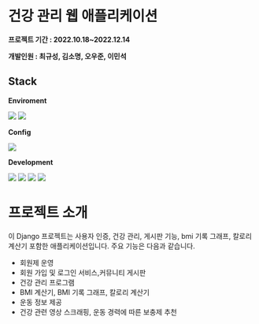 # 건강 관리 웹 애플리케이션
**프로젝트 기간 : 2022.10.18~2022.12.14**


**개발인원 : 최규성, 김소명, 오우준, 이민석**

## Stack
**Enviroment**  


<img src="https://img.shields.io/badge/Pycharm-E34F26?style=for-the-badge&logo=Pycharm&logoColor=white">  <img src="https://img.shields.io/badge/github-181717?style=for-the-badge&logo=github&logoColor=white">

**Config**  


<img src="https://img.shields.io/badge/npm-CB3837?style=for-the-badge&logo=npm&logoColor=white"> 

**Development** 


<img src="https://img.shields.io/badge/django-092E20?style=for-the-badge&logo=django&logoColor=white"> <img src="https://img.shields.io/badge/mysql-4479A1?style=for-the-badge&logo=mysql&logoColor=white"> <img src="https://img.shields.io/badge/PyTorch-EE4C2C?style=for-the-badge&logo=PyTorch&logoColor=white"> <img src="https://img.shields.io/badge/Bootstrap-7952B3?style=for-the-badge&logo=Bootstrap&logoColor=white"> 

# 프로젝트 소개
이 Django 프로젝트는 사용자 인증, 건강 관리, 게시판 기능, bmi 기록 그래프, 칼로리 계산기 포함한 애플리케이션입니다. 주요 기능은 다음과 같습니다.

- 회원제 운영
 - 회원 가입 및 로그인 서비스,커뮤니티 게시판
- 건강 관리 프로그램
 - BMI 계산기, BMI 기록 그래프, 칼로리 계산기
- 운동 정보 제공
 - 건강 관련 영상 스크래핑, 운동 경력에 따른 보충제 추천
   


